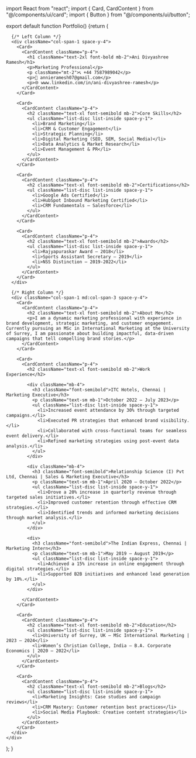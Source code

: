 import React from "react";
import { Card, CardContent } from "@/components/ui/card";
import { Button } from "@/components/ui/button";

export default function Portfolio() {return (
    <div className="grid grid-cols-1 md:grid-cols-4 gap-4 p-6">

      {/* Left Column */}
      <div className="col-span-1 space-y-4">
        <Card>
          <CardContent className="p-4">
            <h1 className="text-2xl font-bold mb-2">Ani Divyashree Ramesh</h1>
            <p>Marketing Professional</p>
            <p className="mt-2">📞 +44 7587989042</p>
            <p>📧 annieramesh07@gmail.com</p>
            <p>🌐 www.linkedin.com/in/ani-divyashree-ramesh</p>
          </CardContent>
        </Card>

        <Card>
          <CardContent className="p-4">
            <h2 className="text-xl font-semibold mb-2">Core Skills</h2>
            <ul className="list-disc list-inside space-y-1">
              <li>Brand Marketing</li>
              <li>CRM & Customer Engagement</li>
              <li>Strategic Planning</li>
              <li>Digital Marketing (SEO, SEM, Social Media)</li>
              <li>Data Analytics & Market Research</li>
              <li>Event Management & PR</li>
            </ul>
          </CardContent>
        </Card>

        <Card>
          <CardContent className="p-4">
            <h2 className="text-xl font-semibold mb-2">Certifications</h2>
            <ul className="list-disc list-inside space-y-1">
              <li>Google Ads Certified</li>
              <li>HubSpot Inbound Marketing Certified</li>
              <li>CRM Fundamentals – Salesforce</li>
            </ul>
          </CardContent>
        </Card>

        <Card>
          <CardContent className="p-4">
            <h2 className="text-xl font-semibold mb-2">Awards</h2>
            <ul className="list-disc list-inside space-y-1">
              <li>Rajyapuraskar Award – 2018</li>
              <li>Sports Assistant Secretary – 2019</li>
              <li>NSS Distinction – 2019-2022</li>
            </ul>
          </CardContent>
        </Card>
      </div>

      {/* Right Column */}
      <div className="col-span-1 md:col-span-3 space-y-4">
        <Card>
          <CardContent className="p-4">
            <h2 className="text-xl font-semibold mb-2">About Me</h2>
            <p>I am a dynamic marketing professional with experience in brand development, strategic marketing, and customer engagement. Currently pursuing an MSc in International Marketing at the University of Surrey, I am passionate about building impactful, data-driven campaigns that tell compelling brand stories.</p>
          </CardContent>
        </Card>

        <Card>
          <CardContent className="p-4">
            <h2 className="text-xl font-semibold mb-2">Work Experience</h2>

            <div className="mb-4">
              <h3 className="font-semibold">ITC Hotels, Chennai | Marketing Executive</h3>
              <p className="text-sm mb-1">October 2022 – July 2023</p>
              <ul className="list-disc list-inside space-y-1">
                <li>Increased event attendance by 30% through targeted campaigns.</li>
                <li>Executed PR strategies that enhanced brand visibility.</li>
                <li>Collaborated with cross-functional teams for seamless event delivery.</li>
                <li>Refined marketing strategies using post-event data analysis.</li>
              </ul>
            </div>

            <div className="mb-4">
              <h3 className="font-semibold">Relationship Science (I) Pvt Ltd, Chennai | Sales & Marketing Executive</h3>
              <p className="text-sm mb-1">April 2020 – October 2022</p>
              <ul className="list-disc list-inside space-y-1">
                <li>Drove a 20% increase in quarterly revenue through targeted sales initiatives.</li>
                <li>Improved customer retention through effective CRM strategies.</li>
                <li>Identified trends and informed marketing decisions through market analysis.</li>
              </ul>
            </div>

            <div>
              <h3 className="font-semibold">The Indian Express, Chennai | Marketing Intern</h3>
              <p className="text-sm mb-1">May 2019 – August 2019</p>
              <ul className="list-disc list-inside space-y-1">
                <li>Achieved a 15% increase in online engagement through digital strategies.</li>
                <li>Supported B2B initiatives and enhanced lead generation by 10%.</li>
              </ul>
            </div>

          </CardContent>
        </Card>

        <Card>
          <CardContent className="p-4">
            <h2 className="text-xl font-semibold mb-2">Education</h2>
            <ul className="list-disc list-inside space-y-1">
              <li>University of Surrey, UK – MSc International Marketing | 2023 – 2024</li>
              <li>Women’s Christian College, India – B.A. Corporate Economics | 2020 – 2022</li>
            </ul>
          </CardContent>
        </Card>

        <Card>
          <CardContent className="p-4">
            <h2 className="text-xl font-semibold mb-2">Blogs</h2>
            <ul className="list-disc list-inside space-y-1">
              <li>Marketing Insights: Case studies and campaign reviews</li>
              <li>CRM Mastery: Customer retention best practices</li>
              <li>Social Media Playbook: Creative content strategies</li>
            </ul>
          </CardContent>
        </Card>
      </div>
    </div>
  );
}
